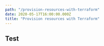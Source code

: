 ```yaml
---
path: "/provision-resources-with-terraform"
date: 2020-05-17T16:00:00.000Z
title: "Provision resources with Terraform"
---
```


## Test